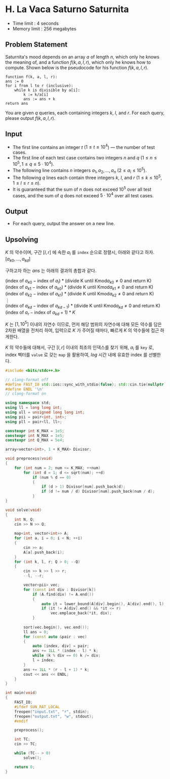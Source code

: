 # H. La Vaca Saturno Saturnita

- Time limit : 4 seconds
- Memory limit : 256 megabytes

## Problem Statement

Saturnita's mood depends on an array $a$ of length $n$, which only he knows the meaning of, and a function $f(k, a, l, r)$, which only he knows how to compute. Shown below is the pseudocode for his function $f(k, a, l, r)$.

```plaintext
function f(k, a, l, r):
ans := 0
for i from l to r (inclusive):
    while k is divisible by a[i]:
        k := k/a[i]
        ans := ans + k
return ans
```

You are given $q$ queries, each containing integers $k$, $l$, and $r$. For each query, please output $f(k,a,l,r)$.

## Input

- The first line contains an integer $t$ ($1 \leq t \leq 10^4$) — the number of test cases.
- The first line of each test case contains two integers $n$ and $q$ ($1 \leq n \leq 10^5, 1 \leq q \leq 5\cdot 10^4$).
- The following line contains $n$ integers $a_1,a_2,\ldots,a_n$ ($2 \leq a_i \leq 10^5$).
- The following $q$ lines each contain three integers $k$, $l$, and $r$ ($1 \leq k \leq 10^5, 1 \leq l \leq r \leq n$).
- It is guaranteed that the sum of $n$ does not exceed $10^5$ over all test cases, and the sum of $q$ does not exceed $5\cdot 10^4$ over all test cases.

## Output

- For each query, output the answer on a new line.

## Upsolving

$K$ 의 약수이며, 구간 $[l, r]$ 에 속한 $a_i$ 를 `index` 순으로 정렬시, 아래와 같다고 하자.  
$[a_{k0}, \dots , a_{kd}]$  

구하고자 하는 $ans$ 는 아래의 결과의 총합과 같다.  

$( \text{index of } a_{k0} - \text{index of } a_{l}) * (\text{divide K until Kmod}a_{k0} \neq 0 \text{ and return K})$  
$( \text{index of } a_{k1} - \text{index of } a_{k0}) * (\text{divide K until Kmod}a_{k1} \neq 0 \text{ and return K})$  
$( \text{index of } a_{k2} - \text{index of } a_{k1}) * (\text{divide K until Kmod}a_{k2} \neq 0 \text{ and return K})$  
$\vdots$  
$( \text{index of } a_{kd} - \text{index of } a_{kd - 1}) * (\text{divide K until Kmod}a_{kd} \neq 0 \text{ and return K})$  
$( \text{index of } a_{r} - \text{index of } a_{kd} + 1) * K$  

$K$ 는 $[1, 10^5]$ 이내의 자연수 이므로, 먼저 해당 범위의 자연수에 대해 모든 약수를 담은 2차원 배열을 전처리 하여, 입력으로 $K$ 가 주어질 때마다, 빠르게 $K$ 의 약수들에 접근 하게한다.  

$K$ 의 약수들에 대해서, 구간 $[l, r]$ 이내의 최초의 인덱스를 찾기 위해, $a_i$ 를 `key` 로, index 벡터를 `value` 로 갖는 `map` 을 활용하여, $log$ 시간 내에 유효한 index 를 선별한다.

```cpp
#include <bits/stdc++.h>

// clang-format off
#define FAST_IO std::ios::sync_with_stdio(false); std::cin.tie(nullptr); std::cout.tie(nullptr);
#define ENDL '\n'
// clang-format on

using namespace std;
using ll = long long int;
using ull = unsigned long long int;
using pii = pair<int, int>;
using pll = pair<ll, ll>;

constexpr int K_MAX = 1e5;
constexpr int N_MAX = 1e5;
constexpr int Q_MAX = 5e4;

array<vector<int>, 1 + K_MAX> Divisor;

void preprocess(void)
{
    for (int num = 2; num <= K_MAX; ++num)
        for (int d = 1; d <= sqrt(num); ++d)
            if (num % d == 0)
            {
                if (d > 1) Divisor[num].push_back(d);
                if (d != num / d) Divisor[num].push_back(num / d);
            }
}

void solve(void)
{
    int N, Q;
    cin >> N >> Q;
    
    map<int, vector<int>> A;
    for (int a, i = 0; i < N; ++i)
    {
        cin >> a;
        A[a].push_back(i);
    }
    for (int k, l, r; Q > 0; --Q)
    {
        cin >> k >> l >> r;
        --l, --r;

        vector<pii> vec;
        for (const int div : Divisor[k])
            if (A.find(div) != A.end())
            {
                auto it = lower_bound(A[div].begin(), A[div].end(), l);
                if (it != A[div].end() && *it <= r)
                    vec.emplace_back(*it, div);
            }
        
        sort(vec.begin(), vec.end());
        ll ans = 0;
        for (const auto &pair : vec)
        {
            auto [index, div] = pair;
            ans += 1LL * (index - l) * k;
            while (k % div == 0) k /= div;
            l = index;
        }
        ans += 1LL * (r - l + 1) * k;
        cout << ans << ENDL;
    }
}

int main(void)
{
    FAST_IO;
    #ifdef SUN_RAT_LOCAL
    freopen("input.txt", "r", stdin);
    freopen("output.txt", "w", stdout);
    #endif

    preprocess();

    int TC;
    cin >> TC;

    while (TC-- > 0)
        solve();

    return 0;
}
```
